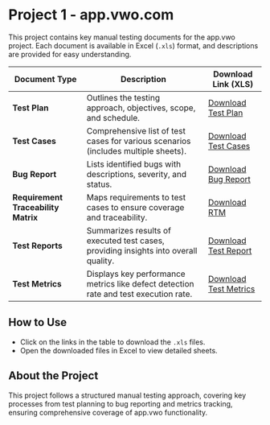# Project 1 - app.vwo.com

This project contains key manual testing documents for the app.vwo project. Each document is available in Excel (`.xls`) format, and descriptions are provided for easy understanding.

| **Document Type**                  | **Description**                                                                                           | **Download Link (XLS)**                                  |
|------------------------------------|-----------------------------------------------------------------------------------------------------------|-----------------------------------------------------------|
| **Test Plan**                      | Outlines the testing approach, objectives, scope, and schedule.                                             | [Download Test Plan](https://github.com/prathmesh213/Software-Testing-Projects-/raw/refs/heads/main/Project%201%20-%20app.vwo.com/Test%20Plan_app.vwo.com.docx)            |
| **Test Cases**                     | Comprehensive list of test cases for various scenarios (includes multiple sheets).                          | [Download Test Cases](https://github.com/prathmesh213/Software-Testing-Projects-/raw/refs/heads/main/Project%201%20-%20app.vwo.com/Test%20cases_app.vwo.com.xlsx)         |
| **Bug Report**                     | Lists identified bugs with descriptions, severity, and status.                                              | [Download Bug Report](https://github.com/prathmesh213/Software-Testing-Projects-/raw/refs/heads/main/Project%201%20-%20app.vwo.com/Bug%20Report_app.vwo.com.xlsx)        |
| **Requirement Traceability Matrix**| Maps requirements to test cases to ensure coverage and traceability.                                       | [Download RTM](./RTM/RTM.xls)                              |
| **Test Reports**                   | Summarizes results of executed test cases, providing insights into overall quality.                        | [Download Test Report](./Test-Reports/Test-Report.xls)     |
| **Test Metrics**                   | Displays key performance metrics like defect detection rate and test execution rate.                       | [Download Test Metrics](./Test-Metrics/Test-Metrics.xls)   |

## How to Use
- Click on the links in the table to download the `.xls` files.
- Open the downloaded files in Excel to view detailed sheets.

## About the Project
This project follows a structured manual testing approach, covering key processes from test planning to bug reporting and metrics tracking, ensuring comprehensive coverage of app.vwo functionality.

